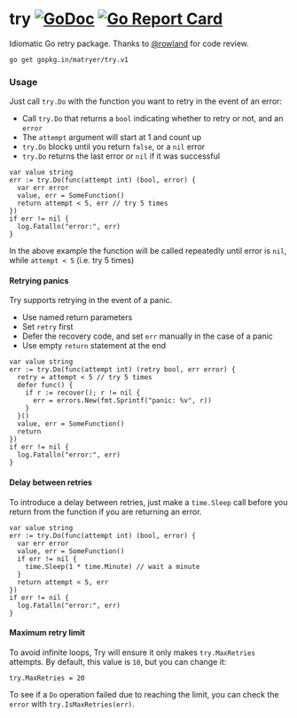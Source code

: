 # try [![GoDoc](https://godoc.org/github.com/matryer/try?status.svg)](https://godoc.org/github.com/matryer/try) [![Go Report Card](https://goreportcard.com/badge/github.com/matryer/try)](https://goreportcard.com/report/github.com/matryer/try)

Idiomatic Go retry package. Thanks to [@rowland](https://github.com/rowland) for code review.

```
go get gopkg.in/matryer/try.v1
```

### Usage

Just call `try.Do` with the function you want to retry in the event of an error:

  * Call `try.Do` that returns a `bool` indicating whether to retry or not, and an `error` 
  * The `attempt` argument will start at 1 and count up
  * `try.Do` blocks until you return `false`, or a `nil` error
  * `try.Do` returns the last error or `nil` if it was successful

```
var value string
err := try.Do(func(attempt int) (bool, error) {
  var err error
  value, err = SomeFunction()
  return attempt < 5, err // try 5 times
})
if err != nil {
  log.Fatalln("error:", err)
}
```

In the above example the function will be called repeatedly until error is `nil`, while `attempt < 5` (i.e. try 5 times)

#### Retrying panics

Try supports retrying in the event of a panic.

  * Use named return parameters
  * Set `retry` first
  * Defer the recovery code, and set `err` manually in the case of a panic
  * Use empty `return` statement at the end

```
var value string
err := try.Do(func(attempt int) (retry bool, err error) {
  retry = attempt < 5 // try 5 times
  defer func() {
    if r := recover(); r != nil {
      err = errors.New(fmt.Sprintf("panic: %v", r))
    }
  }()
  value, err = SomeFunction()
  return
})
if err != nil {
  log.Fatalln("error:", err)
}
```

#### Delay between retries

To introduce a delay between retries, just make a `time.Sleep` call before you return from the function if you are returning an error.

```
var value string
err := try.Do(func(attempt int) (bool, error) {
  var err error
  value, err = SomeFunction()
  if err != nil {
    time.Sleep(1 * time.Minute) // wait a minute
  }
  return attempt < 5, err
})
if err != nil {
  log.Fatalln("error:", err)
}
```

#### Maximum retry limit

To avoid infinite loops, Try will ensure it only makes `try.MaxRetries` attempts. By default, this value is `10`, but you can change it:

```
try.MaxRetries = 20
```

To see if a `Do` operation failed due to reaching the limit, you can check the `error` with `try.IsMaxRetries(err)`.
